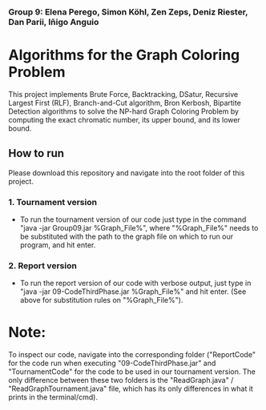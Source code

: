 ### Group 9: Elena Perego, Simon Köhl, Zen Zeps, Deniz Riester, Dan Parii, Iñigo Anguio

# Algorithms for the Graph Coloring Problem

This project implements Brute Force, Backtracking, DSatur, Recursive Largest First (RLF), Branch-and-Cut algorithm, Bron Kerbosh, Bipartite Detection algorithms to solve the NP-hard Graph Coloring Problem by computing the exact chromatic number, its upper bound, and its lower bound.

## How to run
Please download this repository and navigate into the root folder of this project.

### 1. Tournament version

- To run the tournament version of our code just type in the command "java -jar Group09.jar %Graph_File%", where "%Graph_File%" needs to be substituted with the path to the graph file on which to run our program, and hit enter.

### 2. Report version

 - To run the report version of our code with verbose output, just type in "java -jar 09-CodeThirdPhase.jar %Graph_File%" and hit enter. (See above for substitution rules on "%Graph_File%"). 


# Note:
To inspect our code, navigate into the corresponding folder ("ReportCode" for the code run when executing "09-CodeThirdPhase.jar" and "TournamentCode" for the code to be used in our tournament version. The only difference between these two folders is the "ReadGraph.java" / "ReadGraphTournament.java" file, which has its only differences in what it prints in the terminal/cmd).
